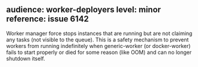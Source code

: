 audience: worker-deployers
level: minor
reference: issue 6142
---

Worker manager force stops instances that are running but are not claiming any tasks (not visible to the queue).
This is a safety mechanism to prevent workers from running indefinitely when generic-worker (or docker-worker) fails to start properly or died for some reason (like OOM) and can no longer shutdown itself.
